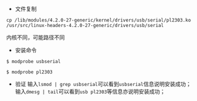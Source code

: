 - 文件复制
```
cp /lib/modules/4.2.0-27-generic/kernel/drivers/usb/serial/pl2303.ko /usr/src/linux-headers-4.2.0-27-generic/drivers/usb/serial
```
内核不同，可能路径不同

- 安装命令
```
$ modprobe usbserial

$ modprobe pl2303
```

- 验证
输入```lsmod | grep usbserial```可以看到```usbserial```信息说明安装成功；
输入```dmesg | tail```可以看到```usb pl2303```等信息亦说明安装成功；

